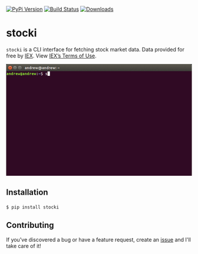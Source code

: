[![PyPi Version](https://badge.fury.io/py/stocki.svg)](https://badge.fury.io/py/stocki)
[![Build Status](https://travis-ci.com/AndrewRPorter/stocki.svg?branch=master)](https://travis-ci.com/AndrewRPorter/stocki)
[![Downloads](http://pepy.tech/badge/stocki)](http://pepy.tech/count/stocki)

# stocki

`stocki` is a CLI interface for fetching stock market data. Data provided for free by
[IEX](https://iextrading.com/developer/). View [IEX’s Terms of Use](https://iextrading.com/api-exhibit-a/).

![demo](assets/demo.gif)

## Installation

`$ pip install stocki`

## Contributing

If you've discovered a bug or have a feature request, create an [issue](https://github.com/andrewrporter/stocki/issues/new) and I'll take care of it!
